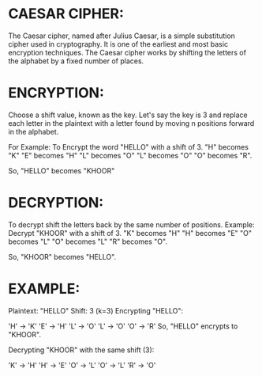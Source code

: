 # CAESAR CIPHER:

The Caesar cipher, named after Julius Caesar, is a simple substitution cipher used in cryptography. It is one of the earliest and most basic encryption techniques. The Caesar cipher works by shifting the letters of the alphabet by a fixed number of places.

# ENCRYPTION:

Choose a shift value, known as the key. Let's say the key is 3 and replace each letter in the plaintext with a letter found by moving n positions forward in the alphabet.

For Example:
              To Encrypt the word "HELLO" with a shift of 3.
"H" becomes "K" "E" becomes "H" "L" becomes "O" "L" becomes "O" "O" becomes "R".

So, "HELLO" becomes "KHOOR"

# DECRYPTION:

To decrypt shift the letters back by the same number of positions.
Example: Decrypt "KHOOR" with a shift of 3. "K" becomes "H" "H" becomes "E" "O" becomes "L" "O" becomes "L" "R" becomes "O".

So, "KHOOR" becomes "HELLO".

# EXAMPLE:

Plaintext: "HELLO" Shift: 3 (k=3) Encrypting "HELLO":

'H' -> 'K' 'E' -> 'H' 'L' -> 'O' 'L' -> 'O' 'O' -> 'R' So, "HELLO" encrypts to "KHOOR".

Decrypting "KHOOR" with the same shift (3):

'K' -> 'H' 'H' -> 'E' 'O' -> 'L' 'O' -> 'L' 'R' -> 'O'
